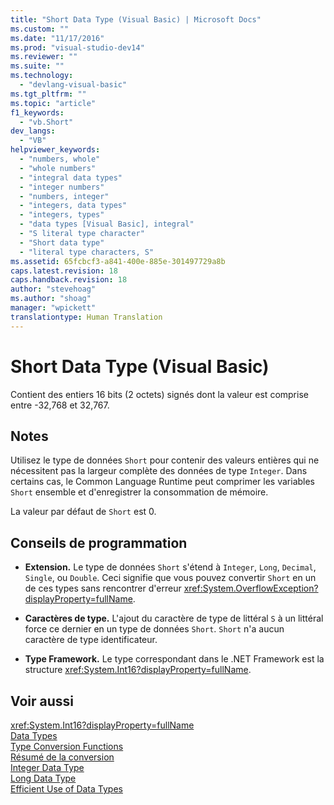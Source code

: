 ```yaml
---
title: "Short Data Type (Visual Basic) | Microsoft Docs"
ms.custom: ""
ms.date: "11/17/2016"
ms.prod: "visual-studio-dev14"
ms.reviewer: ""
ms.suite: ""
ms.technology: 
  - "devlang-visual-basic"
ms.tgt_pltfrm: ""
ms.topic: "article"
f1_keywords: 
  - "vb.Short"
dev_langs: 
  - "VB"
helpviewer_keywords: 
  - "numbers, whole"
  - "whole numbers"
  - "integral data types"
  - "integer numbers"
  - "numbers, integer"
  - "integers, data types"
  - "integers, types"
  - "data types [Visual Basic], integral"
  - "S literal type character"
  - "Short data type"
  - "literal type characters, S"
ms.assetid: 65fcbcf3-a841-400e-885e-301497729a8b
caps.latest.revision: 18
caps.handback.revision: 18
author: "stevehoag"
ms.author: "shoag"
manager: "wpickett"
translationtype: Human Translation
---
```

# Short Data Type (Visual Basic)
Contient des entiers 16 bits \(2 octets\) signés dont la valeur est comprise entre \-32,768 et 32,767.  
  
## Notes  
 Utilisez le type de données `Short` pour contenir des valeurs entières qui ne nécessitent pas la largeur complète des données de type `Integer`.  Dans certains cas, le Common Language Runtime peut comprimer les variables `Short` ensemble et d'enregistrer la consommation de mémoire.  
  
 La valeur par défaut de `Short` est 0.  
  
## Conseils de programmation  
  
-   **Extension.** Le type de données `Short` s'étend à `Integer`, `Long`, `Decimal`, `Single`, ou `Double`.  Ceci signifie que vous pouvez convertir `Short` en un de ces types sans rencontrer d'erreur <xref:System.OverflowException?displayProperty=fullName>.  
  
-   **Caractères de type.** L'ajout du caractère de type de littéral `S` à un littéral force ce dernier en un type de données `Short`.  `Short` n'a aucun caractère de type identificateur.  
  
-   **Type Framework.** Le type correspondant dans le .NET Framework est la structure <xref:System.Int16?displayProperty=fullName>.  
  
## Voir aussi  
 <xref:System.Int16?displayProperty=fullName>   
 [Data Types](../../../visual-basic/language-reference/data-types/data-type-summary.md)   
 [Type Conversion Functions](../../../visual-basic/language-reference/functions/type-conversion-functions.md)   
 [Résumé de la conversion](../../../visual-basic/language-reference/keywords/conversion-summary.md)   
 [Integer Data Type](../../../visual-basic/language-reference/data-types/integer-data-type.md)   
 [Long Data Type](../../../visual-basic/language-reference/data-types/long-data-type.md)   
 [Efficient Use of Data Types](../../../visual-basic/programming-guide/language-features/data-types/efficient-use-of-data-types.md)